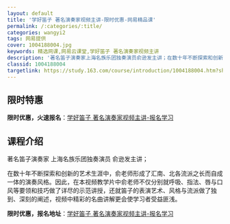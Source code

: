 ```yaml
---
layout: default
title: '学好笛子 著名演奏家视频主讲-限时优惠-网易精品课'
permalink: /:categories/:title/
categories: wangyi2
tags: 网易提供
cover: 1004188004.jpg
keywords: 精选网课,网易云课堂,学好笛子 著名演奏家视频主讲
description: '著名笛子演奏家上海名族乐团独奏演员俞逊发主讲；在数十年不断探索和创新的艺术生涯中，俞老师形成了汇南、北各流派之长而自成一'
classid: 1004188004
targetlink: https://study.163.com/course/introduction/1004188004.htm?share=1&shareId=1025206652&utm_campaign=share&utm_medium=iphoneShare&utm_source=&utm_u=1025206652
---
```


## 限时特惠

**限时优惠，火速报名**：[学好笛子 著名演奏家视频主讲-报名学习](https://study.163.com/course/introduction/1004188004.htm?share=1&shareId=1025206652&utm_campaign=share&utm_medium=iphoneShare&utm_source=&utm_u=1025206652)

## 课程介绍

著名笛子演奏家 上海名族乐团独奏演员 俞逊发主讲；



在数十年不断探索和创新的艺术生涯中，俞老师形成了汇南、北各流派之长而自成一体的演奏风格。因此，在本视频教学片中俞老师不仅分别就呼吸、指法、唇与口风等要领和技巧做了详尽的示范讲授，还就笛子的表演艺术、风格与流派做了独到、深刻的阐述，视频中精彩的名曲讲解更会使学习者受益匪浅。

**限时优惠，报名地址**：[学好笛子 著名演奏家视频主讲-报名学习](https://study.163.com/course/introduction/1004188004.htm?share=1&shareId=1025206652&utm_campaign=share&utm_medium=iphoneShare&utm_source=&utm_u=1025206652)

